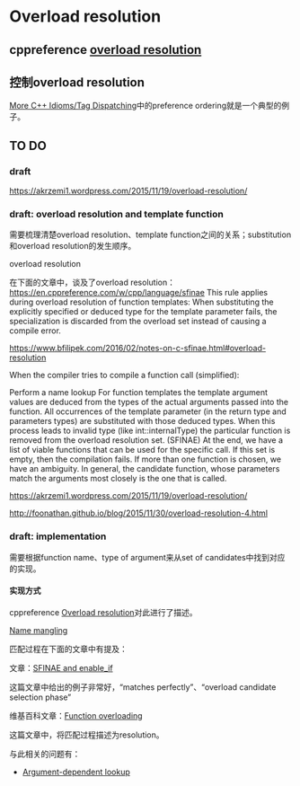 # Overload resolution



## cppreference [overload resolution](https://en.cppreference.com/w/cpp/language/overload_resolution)









## 控制overload resolution

[More C++ Idioms/Tag Dispatching](https://en.wikibooks.org/wiki/More_C%2B%2B_Idioms/Tag_Dispatching)中的preference ordering就是一个典型的例子。

## TO DO

### draft

https://akrzemi1.wordpress.com/2015/11/19/overload-resolution/





### draft: overload resolution and template function

需要梳理清楚overload resolution、template function之间的关系；substitution和overload resolution的发生顺序。



overload resolution

在下面的文章中，谈及了overload resolution：
https://en.cppreference.com/w/cpp/language/sfinae
This rule applies during overload resolution of function templates: When substituting the explicitly specified or deduced type for the template parameter fails, the specialization is discarded from the overload set instead of causing a compile error.




https://www.bfilipek.com/2016/02/notes-on-c-sfinae.html#overload-resolution

When the compiler tries to compile a function call (simplified):

Perform a name lookup
For function templates the template argument values are deduced from the types of the actual arguments passed into the function.
All occurrences of the template parameter (in the return type and parameters types) are substituted with those deduced types.
When this process leads to invalid type (like int::internalType) the particular function is removed from the overload resolution set. (SFINAE)
At the end, we have a list of viable functions that can be used for the specific call. If this set is empty, then the compilation fails. If more than one function is chosen, we have an ambiguity. In general, the candidate function, whose parameters match the arguments most closely is the one that is called.



https://akrzemi1.wordpress.com/2015/11/19/overload-resolution/

http://foonathan.github.io/blog/2015/11/30/overload-resolution-4.html



### draft: implementation

需要根据function name、type of argument来从set  of candidates中找到对应的实现。

#### 实现方式

cppreference [Overload resolution](https://en.cppreference.com/w/cpp/language/overload_resolution)对此进行了描述。



[Name mangling](https://en.wikipedia.org/wiki/Name_mangling)



匹配过程在下面的文章中有提及：

文章：[SFINAE and enable_if](https://eli.thegreenplace.net/2014/sfinae-and-enable_if/)

这篇文章中给出的例子非常好，“matches perfectly”、“overload candidate selection phase”

维基百科文章：[Function overloading](https://en.wikipedia.org/wiki/Function_overloading)

这篇文章中，将匹配过程描述为resolution。

与此相关的问题有：

- [Argument-dependent lookup](https://en.cppreference.com/w/cpp/language/adl)



